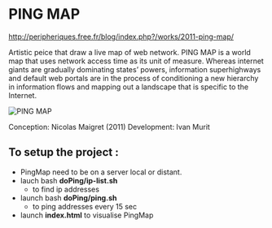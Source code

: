 # PING MAP

http://peripheriques.free.fr/blog/index.php?/works/2011-ping-map/

Artistic peice that draw a live map of web network. 
PING MAP is a world map that uses network access time as its unit of measure. Whereas internet giants are gradually dominating states’ powers, information superhighways and default web portals are in the process of conditioning a new hierarchy in information flows and mapping out a landscape that is specific to the Internet. 

![PING MAP](http://peripheriques.free.fr/blog/files/ping_map_04.gif)

Conception: Nicolas Maigret (2011)
Development: Ivan Murit

## To setup the project :
* PingMap need to be on a server local or distant.
* lauch bash __doPing/ip-list.sh__
    * to find ip addresses
* launch bash __doPing/ping.sh__
    * to ping addresses every 15 sec
* launch __index.html__ to visualise PingMap
